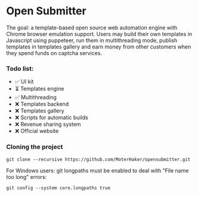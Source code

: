 Open Submitter
====

The goal: a template-based open source web automation engine with Chrome browser emulation support. Users may build their own templates in Javascript using puppeteer, run them in multithreading mode, publish templates in templates gallery and earn money from other customers when they spend funds on captcha services.

### Todo list:

- ✅ UI kit
- ⏳ Templates engine
- ✅ Multithreading
- ❌ Templates backend
- ❌ Templates gallery
- ❌ Scripts for automatic builds
- ❌ Revenue sharing system
- ❌ Official website 

### Cloning the project

``
git clone --recursive https://github.com/MoterHaker/opensubmitter.git
``

For Windows users: git longpaths must be enabled to deal with "File name too long" errors:

``
git config --system core.longpaths true
``
